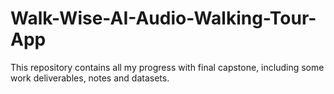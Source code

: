 # Walk-Wise-AI-Audio-Walking-Tour-App
This repository contains all my progress with final capstone, including some work deliverables, notes and datasets. 
